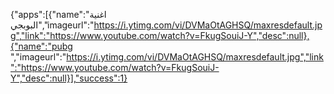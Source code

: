 

{"apps":[{"name":"اغنية البوبجي","imageurl":"https://i.ytimg.com/vi/DVMaOtAGHSQ/maxresdefault.jpg","link":"https://www.youtube.com/watch?v=FkugSouiJ-Y","desc":null},{"name":"pubg ","imageurl":"https://i.ytimg.com/vi/DVMaOtAGHSQ/maxresdefault.jpg","link":"https://www.youtube.com/watch?v=FkugSouiJ-Y","desc":null}],"success":1}
